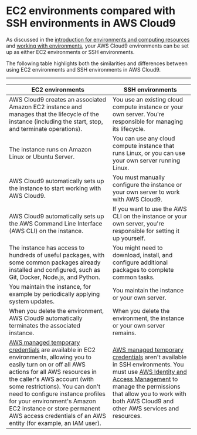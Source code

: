# EC2 environments compared with SSH environments in AWS Cloud9<a name="ec2-env-versus-ssh-env"></a>

As discussed in the [introduction for environments and computing resources](welcome.md#env-intro) and [working with environments](environments.md), your AWS Cloud9 environments can be set up as either EC2 environments or SSH environments\.

The following table highlights both the similarities and differences between using EC2 environments and SSH environments in AWS Cloud9\.


****  

|  **EC2 environments**  |  **SSH environments**  | 
| --- | --- | 
|  AWS Cloud9 creates an associated Amazon EC2 instance and manages that the lifecycle of the instance \(including the start, stop, and terminate operations\)\.  |  You use an existing cloud compute instance or your own server\. You're responsible for managing its lifecycle\.   | 
|  The instance runs on Amazon Linux or Ubuntu Server\.  |  You can use any cloud compute instance that runs Linux, or you can use your own server running Linux\.  | 
|  AWS Cloud9 automatically sets up the instance to start working with AWS Cloud9\.  |  You must manually configure the instance or your own server to work with AWS Cloud9\.  | 
|  AWS Cloud9 automatically sets up the AWS Command Line Interface \(AWS CLI\) on the instance\.  |  If you want to use the AWS CLI on the instance or your own server, you're responsible for setting it up yourself\.  | 
|  The instance has access to hundreds of useful packages, with some common packages already installed and configured, such as Git, Docker, Node\.js, and Python\.  |  You might need to download, install, and configure additional packages to complete common tasks\.  | 
|  You maintain the instance, for example by periodically applying system updates\.  |  You maintain the instance or your own server\.  | 
|  When you delete the environment, AWS Cloud9 automatically terminates the associated instance\.  |  When you delete the environment, the instance or your own server remains\.  | 
|  [AWS managed temporary credentials](how-cloud9-with-iam.md#auth-and-access-control-temporary-managed-credentials-supported) are available in EC2 environments, allowing you to easily turn on or off all AWS actions for all AWS resources in the caller's AWS account \(with some restrictions\)\. You can don't need to configure instance profiles for your environment's Amazon EC2 instance or store permanent AWS access credentials of an AWS entity \(for example, an IAM user\)\.  |  [AWS managed temporary credentials](how-cloud9-with-iam.md#auth-and-access-control-temporary-managed-credentials-supported) aren't available in SSH environments\. You must use [AWS Identity and Access Management](security-iam.md) to manage the permissions that allow you to work with both AWS Cloud9 and other AWS services and resources\.  | 